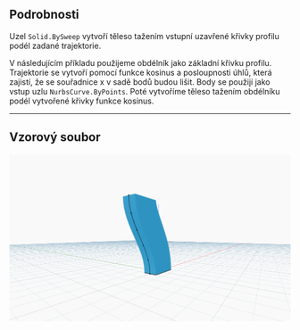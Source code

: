<!--- Autodesk.DesignScript.Geometry.Solid.BySweep(profile, path, cutEndOff) --->
<!--- X65A3XAWWVM3XWMAZHZFLL5HTXCJAGYISLC4VHRMPHEV3MBYIRXQ --->
## Podrobnosti
Uzel `Solid.BySweep` vytvoří těleso tažením vstupní uzavřené křivky profilu podél zadané trajektorie.

V následujícím příkladu použijeme obdélník jako základní křivku profilu. Trajektorie se vytvoří pomocí funkce kosinus a posloupnosti úhlů, která zajistí, že se souřadnice x v sadě bodů budou lišit. Body se použijí jako vstup uzlu `NurbsCurve.ByPoints`. Poté vytvoříme těleso tažením obdélníku podél vytvořené křivky funkce kosinus.
___
## Vzorový soubor

![Solid.BySweep](./X65A3XAWWVM3XWMAZHZFLL5HTXCJAGYISLC4VHRMPHEV3MBYIRXQ_img.jpg)
